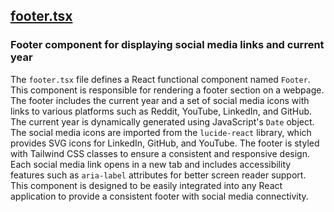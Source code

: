 ## [footer.tsx](footer.tsx)

### Footer component for displaying social media links and current year
The `footer.tsx` file defines a React functional component named `Footer`. This component is responsible for rendering a footer section on a webpage. The footer includes the current year and a set of social media icons with links to various platforms such as Reddit, YouTube, LinkedIn, and GitHub. The current year is dynamically generated using JavaScript's `Date` object. The social media icons are imported from the `lucide-react` library, which provides SVG icons for LinkedIn, GitHub, and YouTube. The footer is styled with Tailwind CSS classes to ensure a consistent and responsive design. Each social media link opens in a new tab and includes accessibility features such as `aria-label` attributes for better screen reader support. This component is designed to be easily integrated into any React application to provide a consistent footer with social media connectivity.

